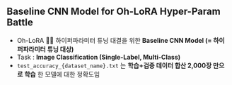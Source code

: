 ## Baseline CNN Model for Oh-LoRA Hyper-Param Battle

* Oh-LoRA 👱‍♀️ 하이퍼파라미터 튜닝 대결을 위한 **Baseline CNN Model (= 하이퍼파라미터 튜닝 대상)**
* Task : **Image Classification (Single-Label, Multi-Class)**
* ```test_accuracy_{dataset_name}.txt``` 는 **학습+검증 데이터 합산 2,000장 만으로 학습** 한 모델에 대한 정확도임